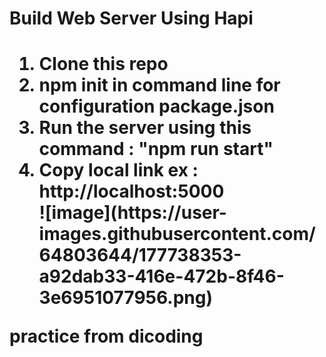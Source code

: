 <h1>Build Web Server Using Hapi<h1>
<ol>
  <li>Clone this repo</li>
  <li>npm init in command line for configuration package.json</li>
  <li>Run the server using this command : "npm run start"</li>
  <li>Copy local link ex : http://localhost:5000</li>
  ![image](https://user-images.githubusercontent.com/64803644/177738353-a92dab33-416e-472b-8f46-3e6951077956.png)
</ol>
practice from dicoding
